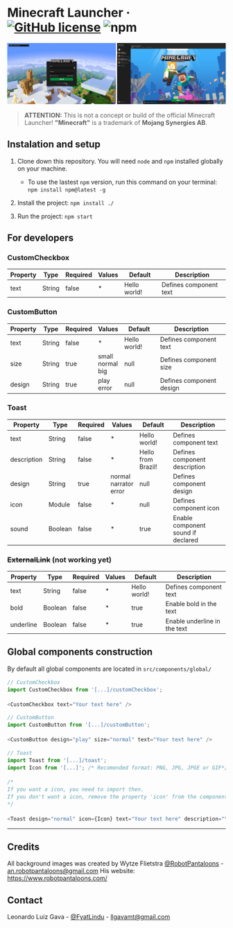 # Minecraft Launcher · [![GitHub license](https://img.shields.io/badge/license-MIT-MIT?color=%23008542&style=flat-square)](https://gitlab.com/FyatLindu/minecraft-launcher/blob/master/LICENSE) ![npm](https://img.shields.io/npm/v/npm?color=%23008542&style=flat-square)

![Login and launcher screen](/concept/screens.png )

> **ATTENTION:** This is not a concept or build of the official Minecraft Launcher! **"Minecraft"** is a trademark of **Mojang Synergies AB**.

## Instalation and setup

1. Clone down this repository. You will need `node` and `npm` installed globally on your machine.

    * To use the lastest `npm` version, run this command on your terminal: `npm install npm@latest -g`

2. Install the project: `npm install ./`

3. Run the project: `npm start`

## For developers

### **CustomCheckbox**

| Property | Type   | Required | Values | Default      | Description                      |
|----------|--------|----------|--------|--------------|----------------------------------|
| text     | String | false    |    *   | Hello world! | Defines component text           |

### **CustomButton**

| Property     | Type       | Required     | Values                       | Default          | Description                         |
|--------------|------------|--------------|------------------------------|------------------|-------------------------------------|
| text         | String     | false        |            *                 | Hello world!     | Defines component text              |
| size         | String     | true         | small<br>normal<br>big       | null             | Defines component size              |
| design       | String     | true         | play<br>error                | null             | Defines component design            |

### **Toast**

| Property    | Type    | Required | Values                           | Default            | Description                              |
|-------------|---------|----------|----------------------------------|--------------------|------------------------------------------|
| text        | String  | false    |                 *                | Hello world!       | Defines component text                   |
| description | String  | false    |                 *                | Hello from Brazil! | Defines component description            |
| design      | String  | true     | normal<br>narrator<br>error      | null               | Defines component design                 |
| icon        | Module  | false    |                 *                | null               | Defines component icon                   |
| sound       | Boolean | false    |                 *                | true               | Enable component sound if declared       |

### **~~ExternalLink~~** (not working yet)

| Property  | Type    | Required | Values | Default      | Description                      |
|-----------|---------|----------|--------|--------------|----------------------------------|
| text      | String  | false    |    *   | Hello world! | Defines component text           |
| bold      | Boolean | false    |    *   | true         | Enable bold in the text          |
| underline | Boolean | false    |    *   | true         | Enable underline in the text     |

## Global components construction

By default all global components are located in `src/components/global/`

```js
// CustomCheckbox
import CustomCheckbox from '[...]/customCheckbox';

<CustomCheckbox text="Your text here" />
```

```js
// CustomButton
import CustomButton from '[...]/customButton';

<CustomButton design="play" size="normal" text="Your text here" />
```

```js
// Toast
import Toast from '[...]/toast';
import Icon from '[...]'; /* Recomended format: PNG, JPG, JPGE or GIF*/

/*
If you want a icon, you need to import then.
If you don't want a icon, remove the property 'icon' from the component bellow. 
*/

<Toast design="normal" icon={Icon} text="Your text here" description="Your description here" sound />
```

---

## Credits

All background images was created by Wytze Flietstra [@RobotPantaloons](https://twitter.com/RobotPantaloons "Wytze Flietstra Twitter") - <an.robotpantaloons@gmail.com>
His website: <https://www.robotpantaloons.com/>

## Contact

Leonardo Luiz Gava - [@FyatLindu](https://twitter.com/FyatLindu "Leonardo '_Fyat' Gava Twitter") - <llgavamt@gmail.com>
